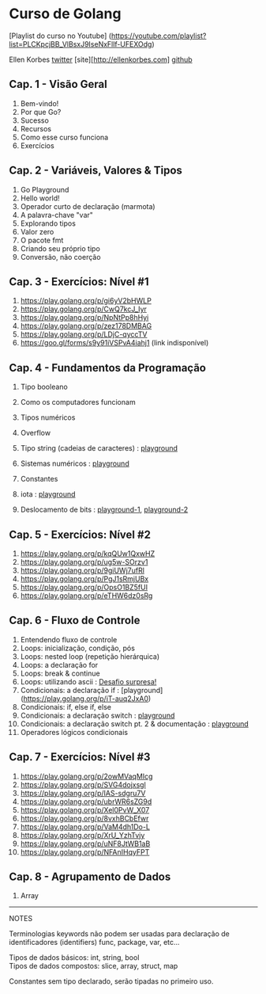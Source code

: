 # Curso de Golang
[Playlist do curso no Youtube] (https://youtube.com/playlist?list=PLCKpcjBB_VlBsxJ9IseNxFllf-UFEXOdg)

Ellen Korbes
[twitter](https://twitter.com/ellenkorbes)
[site][http://ellenkorbes.com]
[github](https://github.com/ellenkorbes)

## Cap. 1 - Visão Geral
1. Bem-vindo!
2. Por que Go?
3. Sucesso
4. Recursos
5. Como esse curso funciona
6. Exercícios

## Cap. 2 - Variáveis, Valores & Tipos 
1. Go Playground
2. Hello world!
3. Operador curto de declaração (marmota)
4. A palavra-chave "var"
5. Explorando tipos
6. Valor zero
7. O pacote fmt
8. Criando seu próprio tipo
9. Conversão, não coerção

## Cap. 3 - Exercícios: Nível #1 
1. https://play.golang.org/p/gi6yV2bHWLP
2. https://play.golang.org/p/CwQ7kcJ_Iyr
3. https://play.golang.org/p/NpNtPp8hHyi
4. https://play.golang.org/p/zez178DMBAG
5. https://play.golang.org/p/LDjC-qyccTV
6. https://goo.gl/forms/s9y91iVSPvA4iahj1 (link indisponível)

## Cap. 4 - Fundamentos da Programação
1. Tipo booleano
2. Como os computadores funcionam
3. Tipos numéricos
4. Overflow
5. Tipo string (cadeias de caracteres) : [playground](https://play.golang.org/p/cFYmiweqoP9)
6. Sistemas numéricos : [playground](https://play.golang.org/p/smjuA0RhjUK)
7. Constantes
8. iota : [playground](https://play.golang.org/p/YnZCFTcpvYC)

9. Deslocamento de bits : [playground-1](https://play.golang.org/p/ublpoDFp-xj), [playground-2](https://play.golang.org/p/_DDJcguaJEi)

## Cap. 5 - Exercícios: Nível #2
1. https://play.golang.org/p/kqQUw1QxwHZ
2. https://play.golang.org/p/ug5w-SOrzv1
3. https://play.golang.org/p/9giUWj7ufRl
4. https://play.golang.org/p/PgJ1sRmjUBx
5. https://play.golang.org/p/OpsO1BZ5fUI
6. https://play.golang.org/p/eTHW6dz0sRg

## Cap. 6 - Fluxo de Controle
1. Entendendo fluxo de controle
2. Loops: inicialização, condição, pós
3. Loops: nested loop (repetição hierárquica)
4. Loops: a declaração for
5. Loops: break & continue
6. Loops: utilizando ascii : [Desafio surpresa!](https://play.golang.org/p/kokHQ0sS-zE)
7. Condicionais: a declaração if : [playground] (https://play.golang.org/p/iT-auq2JxA0)
8. Condicionais: if, else if, else
9. Condicionais: a declaração switch : [playground](https://play.golang.org/p/z7cdOMgvFlI)
10. Condicionais: a declaração switch pt. 2 & documentação : [playground](https://play.golang.org/p/1xTBQKRVb5V)
11. Operadores lógicos condicionais

## Cap. 7 - Exercícios: Nível #3
1. https://play.golang.org/p/2owMVaqMIcg
2. https://play.golang.org/p/SVG4dojxsgl
3. https://play.golang.org/p/IAS-sdgru7V
4. https://play.golang.org/p/ubrWR6sZG9d
5. https://play.golang.org/p/Xel0PvW_X07
6. https://play.golang.org/p/8vxhBCbEfwr
7. https://play.golang.org/p/VaM4dh1Do-L
8. https://play.golang.org/p/XrU_YzhTvjy
9. https://play.golang.org/p/uNF8JtWB1aB
10. https://play.golang.org/p/NFAnIHqyFPT

## Cap. 8 - Agrupamento de Dados
1. Array
  
---- 

NOTES

Terminologias keywords não podem ser usadas para declaração 
de identificadores (identifiers) func, package, var, etc...

Tipos de dados básicos: int, string, bool   
Tipos de dados compostos: slice, array, struct, map

Constantes sem tipo declarado, serão tipadas no primeiro uso.
